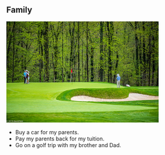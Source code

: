 ## Family

![David Field = Golf](golf.jpg)

- Buy a car for my parents. 
- Pay my parents back for my tuition. 
- Go on a golf trip with my brother and Dad. 